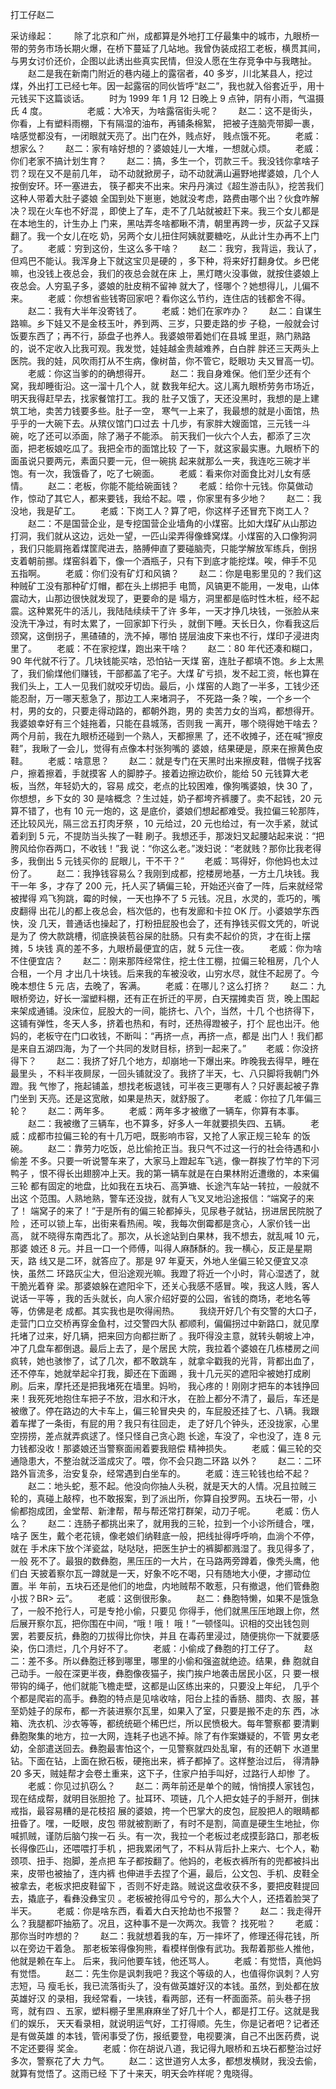 ﻿打工仔赵二

采访缘起： 
   　　除了北京和广州，成都算是外地打工仔最集中的城市，九眼桥一带的劳务市场长期火爆，在桥下蔓延了几站地。我曾伪装成招工老板，横贯其间，与男女讨价还价，企图以此诱出些真实民情，但没人愿在生存竞争中与我瞎扯。 
   　　赵二是我在新南门附近的巷内碰上的露宿者，40 多岁，川北某县人，挖过煤，外出打工已经七年。因一起露宿的同伙皆呼“赵二”，我也就入俗套近乎，用十元钱买下这篇谈话。 
   　　时为 1999 年 1 月 12 日晚上 9 点钟，阴有小雨，气温摄氏 4 度。 
   　　 
   　　老威：大冷天，为啥露宿街头呢？ 
   　　赵二：这不是街头，你看，上有塑料雨棚，下有隔湿的油布，再铺条棉絮，
   把被子连脑壳带脚一裹，啥感觉都没有，一闭眼就天亮了。出门在外，贱点好，
   贱点饿不死。 
   　　老威：想家么？ 
   　　赵二：家有啥好想的？婆娘娃儿一大堆，一想就心烦。 
   　　老威：你们老家不搞计划生育？ 
   　　赵二：搞，多生一个，罚款三千。我没钱你拿啥子罚？现在又不是前几年，
   动不动就掀房子，动不动就满山遍野地撵婆娘，几个人按倒安环。环一塞进去，
   筷子都夹不出来。宋丹丹演过《超生游击队》，挖苦我们这种人带着大肚子婆娘
   全国到处下崽崽，她就没考虑，路费由哪个出？伙食咋解决？现在火车也不好混
   ，即使上了车，走不了几站就被赶下来。我三个女儿都是在本地生的，计生办上
   门来，黑咕弄冬啥都瞅不清，朝里再跨一步，灰盆子又踩翻了。我一个女儿在吃
   奶，另两个女儿扭住阿姨就要糖吃，从此计生办再不上门了。 
   　　老威：穷到这份，生这么多干啥？ 
   　　赵二：我穷，我背运，我认了，但鸡巴不能认。我浑身上下就这宝贝是硬的
   ，多下种，将来好打翻身仗。乡巴佬嘛，也没钱上夜总会，我们的夜总会就在床
   上，黑灯瞎火没事做，就按住婆娘上夜总会。人穷虱子多，婆娘的肚皮稍不留神
   就大了，怪哪个？她想得儿，儿偏不来。 
   　　老威：你想省些钱寄回家吧？看你这么节约，连住店的钱都舍不得。 
   　　赵二：我有大半年没寄钱了。 
   　　老威：她们在家咋办？ 
   　　赵二：自谋生路嘛。乡下娃又不是金枝玉叶，养到两、三岁，只要走路的步
   子稳，一般就会讨饭要东西了；再不行，舔盘子也养人。我婆娘带着她们在县城
   里逛，熟门熟路的，说不定收入比我可观。我发觉，娃娃越金贵越难养，白白胖
   胖还三天两头上医院。我的娃，风吹雨打从不生病，像树苗，你不管它，眨眼功
   夫又冒高一切。 
   　　老威：你这当爹的的确想得开。 
   　　赵二：我自身难保。他们至少还有个窝，我却睡街沿。这一溜十几个人，就
   数我年纪大。这儿离九眼桥劳务市场近，明天我得赶早去，找家餐馆打工。我的
   肚子又饿了，天还没黑时，我想的是上建筑工地，卖苦力钱要多些。肚子一空，
   寒气一上来了，我最想的就是小面馆，热乎乎的一大碗下去。从殡仪馆门口过去
   十几步，有家胖大嫂面馆，三元钱一斗碗，吃了还可以添面，除了潲子不能添。
   前天我们一伙六个人去，都添了三次面，把老板娘吃瓜了。我把全市的面馆比较
   了一下，就这家最实惠。九眼桥下的面虽说只要两元，素面只要一元，但一碗挑
   起来就那么一夹，我连吃三碗才半饱。有一次，我饿昏了，吃了七碗面。 
   　　老威：看来你对面食比对儿女有感情。 
   　　赵二：老板，你能不能给碗面钱？ 
   　　老威：给你十元钱。你莫做动作，惊动了其它人，都来要钱，我给不起。喂
   ，你家里有多少地？ 
   　　赵二：我没地，我是矿工。 
   　　老威：下岗工人？算了吧，你这样子还冒充下岗工人？ 
   　　赵二：不是国营企业，是专挖国营企业墙角的小煤窑。比如大煤矿从山那边
   打洞，我们就从这边，远处一望，一匹山梁弄得像蜂窝煤。小煤窑的入口像狗洞
   ，我们只能肩拖着煤筐爬进去，胳膊伸直了要碰脑壳，只能学解放军练兵，倒拐
   支着朝前挪。煤窑斜着下，像一个酒瓶子，只有下到底才能挖煤。唉，伸手不见
   五指啊。 
   　　老威：你们没有矿灯和风镐？ 
   　　赵二：你是电影里见的？我们这种贼矿工没有那种矿灯帽，都在头上绑把手
   电筒，风镐更不能用，一发电，山体震动大，山那边很快就发现了，更要命的是
   塌方，洞里都是临时性木桩，经不起震。这种累死牛的活儿，我陆陆续续干了许
   多年，一天才挣几块钱，一张脸从来没洗干净过，有时太累了，一回家卸下行头
   ，就倒下睡。天长日久，你看我这后颈窝，这倒拐子，黑碴碴的，洗不掉，哪怕
   搓层油皮下来也不行，煤印子浸进肉里了。 
   　　老威：不在家挖煤，跑出来干啥？ 
   　　赵二：80 年代还凑和糊口，90 年代就不行了。几块钱能买啥，恐怕钻一天煤
   窑，连肚子都填不饱。乡上太黑了，我们偷煤他们赚钱，干部都盖了宅子。大煤
   矿亏损，发不起工资，帐也算在我们头上，工人一见我们就咬牙切齿。最后，小
   煤窑的人跑了一半多，工钱少还能忍耐，万一哪天惹急了，那边工人来堵洞子，
   不死路一条？唉，一个乡一个村，男的女的，只要走得动路的，都朝外跑，男的
   卖苦力女的当鸡，都想得开。我婆娘幸好有三个娃拖着，只能在县城荡，否则我
   一离开，哪个晓得她干啥去？两个月前，我在九眼桥还碰到一个熟人，天都擦黑
   了，还不收摊子，还在喊“擦皮鞋”，我瞅了一会儿，觉得有点像本村张狗嘴的
   婆娘，结果硬是，原来在擦黄色皮鞋。 
   　　老威：啥意思？ 
   　　赵二：就是专门在天黑时出来擦皮鞋，借幌子找客户，擦着擦着，手就摸客
   人的脚脖子。接着边擦边砍价，能给 50 元钱算大老板，当然，年轻奶大的，容易
   成交，老点的比较困难，像狗嘴婆娘，快 30 了，你想想，乡下女的 30 是啥概念
   ？生过娃，奶子都垮齐裤腰了。卖不起钱，20 元算不错了，也有 10 元一炮的，这
   是底价，婆娘们想起都难受。我拉偏三轮那阵，还比较风光，隔三岔五打肉牙祭
   ，10 元给过，20 元也给过，有一次手紧，就试着刹到 5 元，不提防当头挨了一鞋
   刷子。我想还手，那泼妇叉起腰站起来说：“把胯风给你吞两口，不收钱！”我
   说：“你这么老。”泼妇说：“老就贱？那你比我老得多，我倒出 5 元钱买你的
   屁眼儿，干不干？” 
   　　老威：骂得好，你他妈也太过份了。 
   　　赵二：我挣钱容易么？我刚到成都，挖楼房地基，一方土几块钱。我干一年
   多，才存了 200 元，托人买了辆偏三轮，开始还兴奋了一阵，后来就经常被撵得
   鸡飞狗跳，霉的时候，一天也挣不了 5 元钱。况且，水灵的，乖巧的，嘴皮翻得
   出花儿的都上夜总会，档次低的，也有发廊和卡拉 OK 厅。小婆娘学东西快，没
   几天，普通话也操起了，打粉扭屁股也会了，还有挣钱买假文凭的，听说是为了
   傍大款跳槽，彻底换装苞谷屎的肚肠。只有卖不起价的货，才在街上摆摊，5 块钱
   真的差不多，九眼桥最便宜的店，就 5 元住一夜。 
   　　老威：你为啥不住便宜店？ 
   　　赵二：刚来那阵经常住，挖土住工棚，拉偏三轮租房，几个人合租，一个月
   才出几十块钱。后来我的车被没收，山穷水尽，就住不起房了。今晚本想住 5 元
   店，去晚了，客满。 
   　　老威：在哪儿？这么打挤？ 
   　　赵二：九眼桥旁边，好长一溜塑料棚，还有正在折迁的平房，白天摆摊卖百
   货，晚上围起来架成通铺。没床位，屁股大的一间，能挤七、八个，当然，十几
   个也挤得下，这铺有弹性，冬天人多，挤着也热和，有时，还热得蹬被子，打个
   屁也出汗。他妈的，老板守在门口收钱，不断叫：“再挤一点，再挤一点，都是
   出门人！我们都是来自五湖四海，为了一个共同的发财目标，挤到一起来了。” 
   　　老威：你没挤得下？ 
   　　赵二：我挤了好几个地方，却崩地一下爆出来。昨晚我去得早，睡在最里头
   ，不料半夜屙尿，一回头铺就没了。我挤了半天，七、八只脚将我朝门外蹬。我
   气惨了，拖起铺盖，想找老板退钱，可半夜三更哪有人？只好裹起被子靠门坐到
   天亮。还是这宽敞，如果是热天，就舒服了。 
   　　老威：你拉了几年偏三轮？ 
   　　赵二：两年多。 
   　　老威：两年多才被缴了一辆车，你算有本事。 
   　　赵二：我被缴了三辆车，也不算多，好多人一年就要损失四、五辆。 
   　　老威：成都市拉偏三轮的有十几万吧，既影响市容，又抢了人家正规三轮车
   的饭碗。 
   　　赵二：靠劳力吃饭，总比偷抢正当。我只气不过这一行的社会待遇和小偷差
   不多。只要一听说警车来了，大家马上蹬起车飞逃，像一群挨了竹竿的下河鸭子
   ，恨不得长出翅膀冲上天。我的第一辆车就是在白果林附近遭缴的，本来偏三轮
   都有固定的地盘，比如我在五块石、高笋塘、长途汽车站一转拉，一般就不出这
   个范围。人熟地熟，警车还没拢，就有人飞叉叉地沿途报信：“端窝子的来了！
   端窝子的来了！”于是所有的偏三轮都掉头，见尿巷子就钻，拐进居民院脱了险
   ，还可以锁上车，出街来看热闹。唉，我每次倒霉都是贪心，人家价钱一出高，
   就不晓得东南西北了。那次，从长途站到白果林，我不想去，就乱喊 10 元，那婆
   娘还 8 元。并且一口一个师傅，叫得人麻酥酥的。我一横心，反正是星期天，路
   线又是二环，就答应了。那是 97 年夏天，外地人坐偏三轮又便宜又凉快，虽然二
   环路灰尘大，但沿途观光嘛。我蹬了将近一个小时，背心湿透了，就干脆光着脊
   梁。那婆娘躲在遮阳伞下，还关心我感不感冒。唉，我这人贱，客人说话一平等
   ，我的舌头就长，向人家介绍好耍的公园，省钱的商场，老地名等等，仿佛是老
   成都。其实我也是吹得闹热。 
   　　我绕开好几个有交警的大口子，走营门口立交桥再穿金鱼村，过交警四大队
   都顺利，偏偏拐过中新路口，就见摩托堵了过来，好几辆，把来回方向都拦断了
   。我吓得没主意，就转头朝坡上冲，冲了几盘车都倒退。最后上去了，是个居民
   大院，我拉着个婆娘在几栋楼房之间疯转，她也骇惨了，试了几次，都不敢跳车
   ，就拿伞戳我的光背，背都出血了，还不停车，她就举起伞打我，脚还在下面踢
   ，我十几元买的遮阳伞被她打成刷刷。后来，摩托还是把我堵死在墙里。妈哟，
   我心疼的！刚刚才把车的本钱挣回来！我死死地抱住车把子不放，泪水和汗水，
   在脸上都分不清了，最后，车还是被缴了。停在路边的大卡车上，偏三轮冒央央
   的，车屁股还挂了七、八辆。我跟着车撵了一条街，有屁的用？我只有往回走，
   走了好几个钟头，还没拢家，心里空捞捞，差点就弄疯逑了。怪只怪自己贪心跑
   长途，车没了，伞也没了，连 8 元力钱都没收！那婆娘还当警察面闹着要我赔偿
   精神损失。 
   　　老威：偏三轮的交通隐患大，不整治就泛滥成灾了。喂，你不会只跑二环路
   以外？ 
   　　赵二：二环路外盲流多，治安复杂，经常遇到白坐车的。 
   　　老威：连三轮钱也给不起？ 
   　　赵二：地头蛇，惹不起。他没向你抽人头税，就是天大的人情。况且拉贼三
   轮的，真碰上敲榨，也不敢报案，到了派出所，你算自投罗网。五块石一带，小
   偷都抱成团，金堂帮、新津帮，帮与帮还常打群架，动刀子呢。 
   　　老威：伤人么？ 
   　　赵二：连肠子都挑出来了，就用我的三轮，拉到一个小诊所缝合，嘿，啥子
   医生，戴个老花镜，像老娘们纳鞋底一般，把线扯得呼呼响，血淌个不停，就在
   手术床下放个洋瓷盆，哒哒哒，把医生护士的裤脚都溅湿了。我见得多了，一般
   死不了。最狠的数彝胞，黑压压的一大片，在马路两旁蹲着，像秃头鹰，他们白
   天披着察尔瓦一蹲就是一天，好象不吃不喝，只有随地大小便，才挪动位置。半
   年前，五块石还是他们的地盘，内地贼帮不敢惹，只有撤退，他们管彝胞小拔？BR>    云”。 
   　　老威：这倒很形象。 
   　　赵二：彝胞特懒，如果不是饿急了，一般不抢行人，可是专抢小偷，只要见
   你得手，他们就黑压压地跟上你，然后展开察尔瓦，把你围在中间，“哦！哦！
   哦！”一顿怪叫。识相的交出钱包则罢，若要反抗，彝胞的刀拔得比你快，并且
   在毒药里浸过，随便挑你一下就要感染，伤口溃烂，几个月好不了。 
   　　老威：小偷成了彝胞的打工仔了。 
   　　赵二：差不多。所以彝胞迁移到哪里，哪里的小偷和强盗就绝迹。结果，彝
   胞就自己动手。一般在深更半夜，彝胞像夜猫子，挨门挨户地袭击居民小区，只
   要一根带钩的绳子，他们就能飞檐走壁，这都是山区练出来的，只要没上年纪，
   几乎个个都是爬岩的高手。彝胞的特点是见啥收啥，阳台上挂的香肠、腊肉、衣
   服，甚至奶娃子的尿布，都一齐装进察尔瓦里，如果入了室，只要是搬不走的东
   西，冰箱、洗衣机、沙衣等等，都统统砸个稀巴烂，所以民愤极大。每年警察都
   要清剿彝胞聚集的地方，拉一大网，连耗子也逃不掉。除了有作案嫌疑的，不管
   男女老幼，全部遣送回去。彝胞最害怕这个，一见警察就四处乱窜，有的还朝下
   水道里钻。下面在钻，上面在掀石板，硬拖出来，裤子都掉了。这样整治过后，
   得清静 20 多天，贼娃帮才会卷土重来，这下子，住家户拍手叫好，过路行人却惨
   了。 
   　　老威：你见过扒窃么？ 
   　　赵二：两年前还是单个的贼，悄悄摸人家钱包，现在结成帮，就明目张胆抢
   了。扯耳环、项链，几个人把女娃子的手掰开，倒抹戒指，最容易糟的是花枝招
   展的婆娘，挎一个巴掌大的皮包，屁股把人的眼睛都扭昏了。嘿，一眨眼，皮包
   带就被割断了，有时不是割，简直是硬生生地扯，你喊抓贼，谨防后脑勺挨一石
   头。有一次，我拉一个老板过老成摸彭路口，那老板长得像匹山，还喂喂打手机
   ，把我累闭气了，不料从背后扑上来六、七个人，勒颈项、扭手、抱脚，差点把
   车子都按翻了。他妈的，老板衣裤所有的兜都被抖出来，皮带也被抽了，连内裤
   也伸进手去捏了个遍，最后，公文包、手机、皮鞋全被拿去，老板求把皮鞋留下
   ，否则不好走路。贼说这盘收获不多，要把皮鞋提回去，撬底子，看彝没彝宝贝
   。老板被抢得瓜兮兮的，那么大个人，还捂着脸哭了半天。 
   　　老威：你是啥东西，看着大白天抢劫也不报警？ 
   　　赵二：我走得开么？我腿都吓抽筋了。况且，这种事不是一次两次。我管？
   找死啦？ 
   　　老威：那你当时咋想的？ 
   　　赵二：我就想着我的车，万一摔坏了，修理还得花钱，所以在旁边干着急。
   那老板笨得像狗熊，看模样倒像有武功。我帮着那些人推他，他就是赖在车上。
   后来，我问他要车钱，他还骂人。 
   　　老威：有觉悟，真他妈有觉悟。 
   　　赵二：先生你是讽刺我吧？我这个等级的人，也值得你讽刺？人穷志短，马
   瘦毛长，我已流落街头了，没有做英雄好汉的本钱。虽然，到处都在放英雄好汉
   的录相，我经常看，一块钱，看两部，还有一杯面面茶。前头巷子拐弯，就有四
   、五家，塑料棚子里黑麻麻坐了好几十个人，都是打工仔。这就是我们的娱乐，
   天天看录相，就说明运气好，工打得顺。先生，你是记者吧？记者还是有做英雄
   的本钱，管闲事受了伤，报纸要登，电视要演，自己不出医药费，说不定还要得
   奖金。 
   　　老威：你在胡说八道，我记得九眼桥和五块石都整治过好多次，警察花了大
   力气。 
   　　赵二：这世道穷人太多，都想发横财，我没去偷，就算有觉悟了。这雨已经
   下了十来天，明天会咋样呢？鬼晓得。